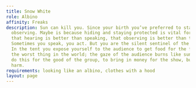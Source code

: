 ```yaml
---
title: Snow White
role: Albino
affinity: Freaks
description: Sun can kill you. Since your birth you’ve preferred to stay in a corner,
  observing. Maybe is because hiding and staying protected is vital for you. You learned
  that hearing is better than speaking, that observing is better than to be observed.
  Sometimes you speak, you act. But you are the silent sentinel of the freak show.
  In the tent you expose yourself to the audience to get food for the family, it is
  the worst thing in the world; the gaze of the audience burns like sunlight.  You
  do this for the good of the group, to bring in money for the show, but it does you
  harm.
requirements: looking like an albino, clothes with a hood
layout: page
---
```


